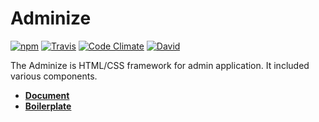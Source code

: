 # Adminize

[![npm](https://img.shields.io/npm/v/adminize.svg?style=flat-square)](https://www.npmjs.com/package/adminize)
[![Travis](https://img.shields.io/travis/hivelocityinc/adminize.svg?style=flat-square)](https://travis-ci.org/hivelocityinc/adminize)
[![Code Climate](https://img.shields.io/codeclimate/github/hivelocityinc/adminize.svg?style=flat-square)](https://codeclimate.com/github/hivelocityinc/adminize)
[![David](https://img.shields.io/david/dev/hivelocityinc/adminize.svg?style=flat-square)](https://david-dm.org/hivelocityinc/adminize#info=devDependencies)

The Adminize is HTML/CSS framework for admin application. It included various components.

- **[Document](http://hivelocityinc.github.io/adminize-docs/)**
- **[Boilerplate](https://github.com/hivelocityinc/adminize-boilerplate)**
